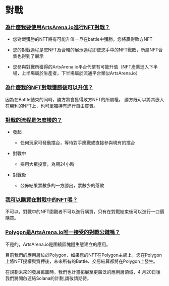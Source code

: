 # 對戰


### <u>為什麼我要使用ArtsArena.io進行NFT對戰？</u>
- 您對戰獲勝的NFT將有可能升值一旦在battle中獲勝，您將贏得敗方NFT

- 您的對戰過程是您NFT及合輯的展示過程即使您手中的NFT戰敗，所屬NFT合集也得到了展示
- 您參與對戰所獲得的ArtsArena.io平台代幣有可能升值（NFT產業進入下半場，上半場屬於生產者，下半場屬於流通平台類似ArtsArena.io）

### <u>為什麼我的NFT對戰獲勝後可以升值？</u>
因為在Battle結束的同時，勝方將會獲得敗方NFT的所屬權。 勝方既可以將其嵌入在勝利的NFT上，也可單獨持有進行自由買賣。

### <u>對戰的流程是怎麼樣的？</u>
- 發起

  - 任何玩家可發動擂台，等待對手應戰或直接參與現有的擂台

- 對戰中

  - 採用大眾投票，為期24小時

- 對戰後

  - 公佈結果票數多的一方勝出，票數少的落敗

### <u>我可以購買在對戰中的NFT嗎？</u>
不可以，對戰中的NFT圍觀者不可以進行購買，只有在對戰結束後可以進行一口價購買。

### <u>Polygon是ArtsArena.io唯一接受的對戰公鏈嗎？</u>
不是的，ArtsArena.io是圍繞區塊鏈生態建立的應用。

目前我們的應用層位於Polygon，如果您的NFT在Polygon主網上，您在Polygon上將NFT授權與質押後，未來所有的Battle、交易結算都將在Polygon上發生。

在規劃未來的發展藍圖時，我們也計畫拓展至更廣泛的應用層領域，4 月20日後我們將開啟連結Solana的計劃,請敬請期待。